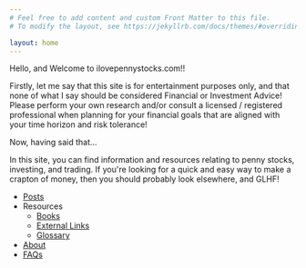 ```yaml
---
# Feel free to add content and custom Front Matter to this file.
# To modify the layout, see https://jekyllrb.com/docs/themes/#overriding-theme-defaults

layout: home
---
```

Hello, and Welcome to ilovepennystocks.com!!  

Firstly, let me say that this site is for entertainment purposes only, and that none of what I say should be considered Financial or Investment Advice!  Please perform your own research and/or consult a licensed / registered professional when planning for your financial goals that are aligned with your time horizon and risk tolerance!

Now, having said that...  

In this site, you can find information and resources relating to penny stocks, investing, and trading.  If you're looking for a quick and easy way to make a crapton of money, then you should probably look elsewhere, and GLHF!  

- [Posts](/_posts/)
- Resources
  - [Books](/books/)
  - [External Links](/links/)
  - [Glossary](/glossary/)
- [About](/about/)
- [FAQs](/FAQs/)